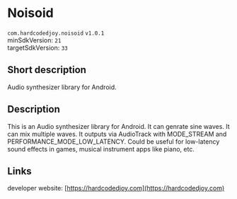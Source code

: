 # Noisoid

<code>com.hardcodedjoy.noisoid</code> <code>v1.0.1</code><br/>
minSdkVersion: <code>21</code><br/>
targetSdkVersion: <code>33</code><br/>

## Short description

Audio synthesizer library for Android.


## Description

This is an Audio synthesizer library for Android. It can genrate sine waves. It can mix multiple waves. It outputs via AudioTrack with MODE_STREAM and PERFORMANCE_MODE_LOW_LATENCY. Could be useful for low-latency sound effects in games, musical instrument apps like piano, etc.


## Links

developer website: [https://hardcodedjoy.com](https://hardcodedjoy.com)<br/>
